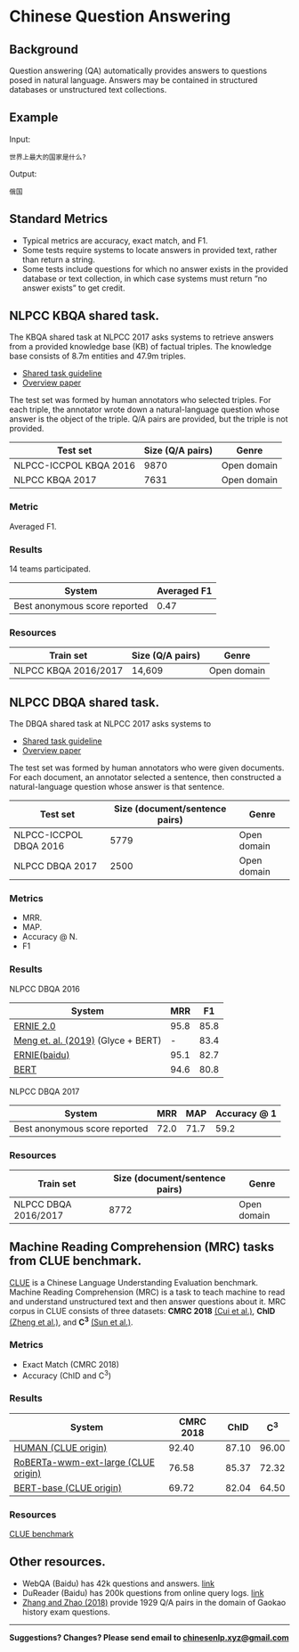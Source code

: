 # Chinese Question Answering


## Background

Question answering (QA) automatically provides answers to questions posed in natural language.  Answers may be contained in structured databases or unstructured text collections.

## Example

Input:

```
世界上最大的国家是什么?
```

Output:

```
俄国
```

## Standard Metrics

* Typical metrics are accuracy, exact match, and F1.
* Some tests require systems to locate answers in provided text, rather than return a string.
* Some tests include questions for which no answer exists in the provided database or text collection, in which case systems must return “no answer exists” to get credit.


## <span class="t">NLPCC KBQA shared task</span>.

The KBQA shared task at NLPCC 2017 asks systems to retrieve answers from a provided knowledge base (KB) of factual triples.  The knowledge base consists of 8.7m entities and 47.9m triples.
* [Shared task guideline](http://tcci.ccf.org.cn/conference/2017/dldoc/taskgline05.pdf)
* [Overview paper](http://tcci.ccf.org.cn/conference/2017/papers/2052.pdf)

The test set was formed by human annotators who selected triples.  For each triple, the annotator wrote down a natural-language question whose answer is the object of the triple.  Q/A pairs are provided, but the triple is not provided.

|  Test set | Size (Q/A pairs) | Genre |
| --- | --- | --- |
|  NLPCC-ICCPOL KBQA 2016 | 9870 | Open domain |
|  NLPCC KBQA 2017 | 7631 | Open domain |


### Metric

Averaged F1.

### Results

14 teams participated.

|  System | Averaged F1 |
| --- | --- |
|  Best anonymous score reported | 0.47 |

### Resources

|  Train set | Size (Q/A pairs) | Genre |
| --- | --- | --- |
|  NLPCC KBQA 2016/2017 | 14,609 | Open domain |


## <span class="t">NLPCC DBQA shared task</span>.

The DBQA shared task at NLPCC 2017 asks systems to 

* [Shared task guideline](http://tcci.ccf.org.cn/conference/2017/dldoc/taskgline05.pdf)
* [Overview paper](http://tcci.ccf.org.cn/conference/2017/papers/2052.pdf)

The test set was formed by human annotators who were given documents.  For each document, an annotator selected a sentence, then constructed a natural-language question whose answer is that sentence.

|  Test set | Size (document/sentence pairs) | Genre |
| --- | --- | --- |
|  NLPCC-ICCPOL DBQA 2016 | 5779 | Open domain |
|  NLPCC DBQA 2017 | 2500 | Open domain |


### Metrics

* MRR.
* MAP.
* Accuracy @ N.
* F1

### Results

NLPCC DBQA 2016

|  System | MRR | F1 |
| --- | --- | --- |
| [ERNIE 2.0](https://arxiv.org/pdf/1907.12412.pdf) | 95.8 | 85.8 |
| [Meng et. al. (2019)](https://arxiv.org/pdf/1901.10125.pdf) (Glyce + BERT) | - | 83.4 |
| [ERNIE(baidu)](https://arxiv.org/pdf/1904.09223.pdf) | 95.1 | 82.7 |
| [BERT](https://arxiv.org/pdf/1810.04805.pdf) | 94.6 | 80.8 |

NLPCC DBQA 2017

|  System | MRR | MAP | Accuracy @ 1 |
| --- | --- | --- | --- |
|  Best anonymous score reported | 72.0 | 71.7 | 59.2 |

### Resources

|  Train set | Size (document/sentence pairs) | Genre |
| --- | --- | --- |
|  NLPCC DBQA 2016/2017 | 8772 | Open domain |



## <span class="t">Machine Reading Comprehension (MRC) tasks from CLUE benchmark</span>.

[CLUE](https://github.com/CLUEbenchmark/CLUE) is a Chinese Language Understanding Evaluation benchmark. 
Machine Reading Comprehension (MRC) is a task to teach machine to read and understand unstructured text and then answer questions about it.
MRC corpus in CLUE consists of three datasets: **CMRC 2018** [(Cui et al.)](https://www.aclweb.org/anthology/D19-1600.pdf), **ChID** [(Zheng et al.)](https://www.aclweb.org/anthology/P19-1075.pdf), and **C<sup>3</sup>** [(Sun et al.)](https://arxiv.org/pdf/1904.09679.pdf).



### Metrics
* Exact Match (CMRC 2018)
* Accuracy (ChID and C<sup>3</sup>)

### Results
|  System | CMRC 2018 | ChID | C<sup>3</sup> |
| --- | --- | --- | --- |
| [HUMAN (CLUE origin)](https://github.com/CLUEbenchmark/CLUE) | 92.40 | 87.10 | 96.00 |
| [RoBERTa-wwm-ext-large (CLUE origin)](https://github.com/CLUEbenchmark/CLUE) | 76.58 | 85.37 | 72.32 |
| [BERT-base (CLUE origin)](https://github.com/CLUEbenchmark/CLUE) | 69.72 | 82.04 | 64.50 |

### Resources

[CLUE benchmark](https://www.cluebenchmarks.com/)

## Other resources.

* WebQA (Baidu) has 42k questions and answers. [link](https://arxiv.org/pdf/1607.06275.pdf)
* DuReader (Baidu) has 200k questions from online query logs. [link](https://arxiv.org/pdf/1711.05073.pdf)
* [Zhang and Zhao (2018)](http://aclweb.org/anthology/C18-1038) provide 1929 Q/A pairs in the domain of Gaokao history exam questions.


---

**Suggestions? Changes? Please send email to [chinesenlp.xyz@gmail.com](mailto:chinesenlp.xyz@gmail.com)**


